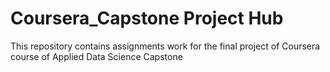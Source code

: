 # Coursera_Capstone Project Hub
This repository contains assignments work for the final project of Coursera course of Applied Data Science Capstone
